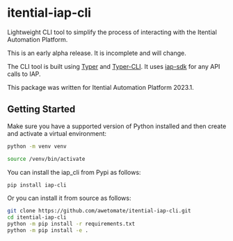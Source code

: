 # itential-iap-cli
Lightweight CLI tool to simplify the process of interacting with the Itential Automation Platform.

This is an early alpha release. It is incomplete and will change.

The CLI tool is built using [Typer](https://typer.tiangolo.com/) and [Typer-CLI](https://typer.tiangolo.com/typer-cli/). It uses [iap-sdk](https://pypi.org/project/iap-sdk/) for any API calls to IAP.

This package was written for Itential Automation Platform 2023.1.

## Getting Started
Make sure you have a supported version of Python installed and then create and activate a virtual environment:
```bash
python -m venv venv

source /venv/bin/activate
```
You can install the iap_cli from Pypi as follows:
```bash
pip install iap-cli
```
Or you can install it from source as follows:
```bash
git clone https://github.com/awetomate/itential-iap-cli.git
cd itential-iap-cli
python -m pip install -r requirements.txt
python -m pip install -e .
```
